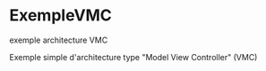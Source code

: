 # ExempleVMC
exemple architecture VMC

Exemple simple d'architecture type "Model View Controller" (VMC)
